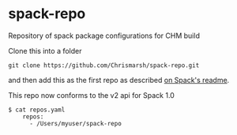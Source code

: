 # spack-repo
Repository of spack package configurations for CHM build

Clone this into a folder
```
git clone https://github.com/Chrismarsh/spack-repo.git
```

and then add this as the first repo as described [on Spack's readme](https://spack.readthedocs.io/en/latest/repositories.html#repos-yaml).

This repo now conforms to the v2 api for Spack 1.0

```
$ cat repos.yaml
	repos:
	  - /Users/myuser/spack-repo

```